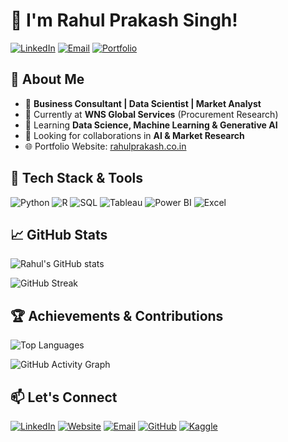 # 👋 I'm Rahul Prakash Singh!

[![LinkedIn](https://img.shields.io/badge/LinkedIn-0077B5?style=for-the-badge&logo=linkedin&logoColor=white)](https://www.linkedin.com/in/rahulprakash001)
[![Email](https://img.shields.io/badge/Email-D14836?style=for-the-badge&logo=gmail&logoColor=white)](mailto:rahulprakash001@gmail.com)
[![Portfolio](https://img.shields.io/badge/Portfolio-000000?style=for-the-badge&logo=About.me&logoColor=white)](https://rahulprakash.co.in)

## 🌟 About Me

- 💼 **Business Consultant | Data Scientist | Market Analyst**
- 🏢 Currently at **WNS Global Services** (Procurement Research)
- 🧠 Learning **Data Science, Machine Learning & Generative AI**
- 🎯 Looking for collaborations in **AI & Market Research**
- 🌐 Portfolio Website: [rahulprakash.co.in](https://rahulprakash.co.in)

## 🚀 Tech Stack & Tools

![Python](https://img.shields.io/badge/Python-3776AB?style=for-the-badge&logo=python&logoColor=white)
![R](https://img.shields.io/badge/R-276DC3?style=for-the-badge&logo=r&logoColor=white)
![SQL](https://img.shields.io/badge/SQL-CC2927?style=for-the-badge&logo=microsoft-sql-server&logoColor=white)
![Tableau](https://img.shields.io/badge/Tableau-E97627?style=for-the-badge&logo=tableau&logoColor=white)
![Power BI](https://img.shields.io/badge/Power%20BI-F2C811?style=for-the-badge&logo=powerbi&logoColor=black)
![Excel](https://img.shields.io/badge/Microsoft_Excel-217346?style=for-the-badge&logo=microsoft-excel&logoColor=white)

## 📈 GitHub Stats

![Rahul's GitHub stats](https://github-readme-stats.vercel.app/api?username=Rahul21388&show_icons=true&theme=dark)

![GitHub Streak](https://streak-stats.demolab.com/?user=Rahul21388&theme=dark)

## 🏆 Achievements & Contributions

![Top Languages](https://github-readme-stats.vercel.app/api/top-langs/?username=Rahul21388&layout=compact&theme=dark)

![GitHub Activity Graph](https://github-readme-activity-graph.vercel.app/graph?username=Rahul21388&theme=react-dark)

## 📫 Let's Connect

[![LinkedIn](https://img.shields.io/badge/LinkedIn-0077B5?style=for-the-badge&logo=linkedin&logoColor=white)](https://www.linkedin.com/in/rahulprakash001)
[![Website](https://img.shields.io/badge/Website-000000?style=for-the-badge&logo=About.me&logoColor=white)](https://rahulprakash.co.in)
[![Email](https://img.shields.io/badge/Email-D14836?style=for-the-badge&logo=gmail&logoColor=white)](mailto:rahulprakash001@gmail.com)
[![GitHub](https://img.shields.io/badge/GitHub-181717?style=for-the-badge&logo=github&logoColor=white)](https://github.com/Rahul21388)
[![Kaggle](https://img.shields.io/badge/Kaggle-20BEFF?style=for-the-badge&logo=kaggle&logoColor=white)](https://www.kaggle.com/rahulprakash)
